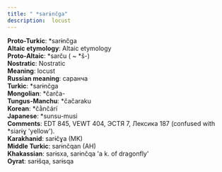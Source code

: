 ```yaml
---
title: " *sarɨnčga"
description:  locust
---
```


<strong>Proto-Turkic</strong>:  *sarɨnčga<br>
<strong>Altaic etymology</strong>:  Altaic etymology<br>
<strong> Proto-Altaic</strong>:  *sarču ( ~ *š-)<br>
<strong>Nostratic</strong>:  Nostratic<br>
<strong>Meaning</strong>:  locust<br>
<strong>Russian meaning</strong>:  саранча<br>
<strong>Turkic</strong>:  *sarɨnčga<br>
<strong>Mongolian</strong>:  *čarča-<br>
<strong>Tungus-Manchu</strong>:  *čačaraku<br>
<strong>Korean</strong>:  *čằnčárí<br>
<strong>Japanese</strong>:  *sunsu-musi<br>
<strong>Comments</strong>:  EDT 845, VEWT 404, ЭСТЯ 7, Лексика 187 (confused with *siarɨɣ 'yellow').<br>
<strong>Karakhanid</strong>:  sarɨčɣa (MK)<br>
<strong>Middle Turkic</strong>:  sarɨnčqan (AH)<br>
<strong>Khakassian</strong>:  sarɨsxa, sarɨnčqa 'a k. of dragonfly'<br>
<strong>Oyrat</strong>:  sarɨšqa, sarɨsqa<br>


